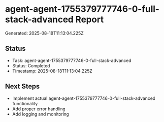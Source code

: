 # agent-agent-1755379777746-0-full-stack-advanced Report

Generated: 2025-08-18T11:13:04.225Z

## Status
- Task: agent-agent-1755379777746-0-full-stack-advanced
- Status: Completed
- Timestamp: 2025-08-18T11:13:04.225Z

## Next Steps
- Implement actual agent-agent-1755379777746-0-full-stack-advanced functionality
- Add proper error handling
- Add logging and monitoring
